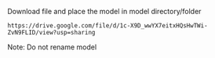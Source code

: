 Download file and place the model in model directory/folder
```
https://drive.google.com/file/d/1c-X9D_wwYX7eitxHQsHwTWi-ZvN9FLID/view?usp=sharing
```

Note: Do not rename model 
